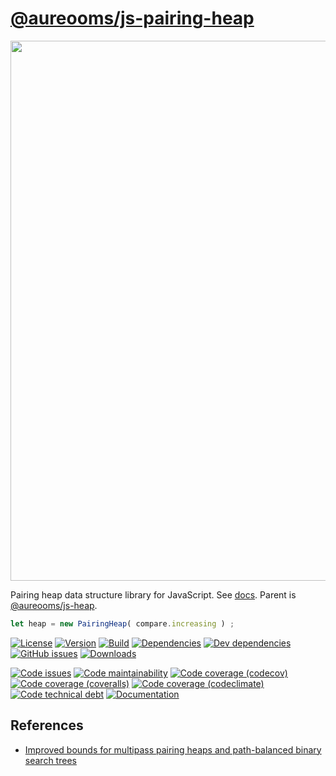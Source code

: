 [@aureooms/js-pairing-heap](https://aureooms.github.io/js-pairing-heap)
==

<img src="https://cdn.rawgit.com/aureooms/js-pairing-heap/master/media/sketch.svg" width="864">

Pairing heap data structure library for JavaScript.
See [docs](https://aureooms.github.io/js-pairing-heap/index.html).
Parent is [@aureooms/js-heap](https://github.com/aureooms/js-heap).

```js
let heap = new PairingHeap( compare.increasing ) ;
```

[![License](https://img.shields.io/github/license/aureooms/js-pairing-heap.svg)](https://raw.githubusercontent.com/aureooms/js-pairing-heap/master/LICENSE)
[![Version](https://img.shields.io/npm/v/@aureooms/js-pairing-heap.svg)](https://www.npmjs.org/package/@aureooms/js-pairing-heap)
[![Build](https://img.shields.io/travis/aureooms/js-pairing-heap/master.svg)](https://travis-ci.org/aureooms/js-pairing-heap/branches)
[![Dependencies](https://img.shields.io/david/aureooms/js-pairing-heap.svg)](https://david-dm.org/aureooms/js-pairing-heap)
[![Dev dependencies](https://img.shields.io/david/dev/aureooms/js-pairing-heap.svg)](https://david-dm.org/aureooms/js-pairing-heap?type=dev)
[![GitHub issues](https://img.shields.io/github/issues/aureooms/js-pairing-heap.svg)](https://github.com/aureooms/js-pairing-heap/issues)
[![Downloads](https://img.shields.io/npm/dm/@aureooms/js-pairing-heap.svg)](https://www.npmjs.org/package/@aureooms/js-pairing-heap)

[![Code issues](https://img.shields.io/codeclimate/issues/aureooms/js-pairing-heap.svg)](https://codeclimate.com/github/aureooms/js-pairing-heap/issues)
[![Code maintainability](https://img.shields.io/codeclimate/maintainability/github/aureooms/js-pairing-heap.svg)](https://codeclimate.com/github/aureooms/js-pairing-heap/trends/churn)
[![Code coverage (codecov)](https://img.shields.io/codecov/c/gh/aureooms/js-pairing-heap/master.svg)](https://codecov.io/gh/aureooms/js-pairing-heap)
[![Code coverage (coveralls)](https://img.shields.io/coveralls/github/aureooms/js-pairing-heap/master.svg)](https://coveralls.io/r/aureooms/js-pairing-heap)
[![Code coverage (codeclimate)](https://img.shields.io/codeclimate/coverage-letter/aureooms/js-pairing-heap.svg)](https://codeclimate.com/github/aureooms/js-pairing-heap/trends/test_coverage_new_code)
[![Code technical debt](https://img.shields.io/codeclimate/tech-debt/aureooms/js-pairing-heap.svg)](https://codeclimate.com/github/aureooms/js-pairing-heap/trends/technical_debt)
[![Documentation](https://aureooms.github.io/js-pairing-heap/badge.svg)](https://aureooms.github.io/js-pairing-heap/source.html)


## References

  - [Improved bounds for multipass pairing heaps and path-balanced binary search trees](https://arxiv.org/abs/1806.08692)
